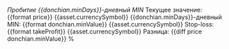 *Пробитие {{donchian.minDays}}-дневный MIN*
Текущее значение: {{format price}} {{asset.currencySymbol}}
{{donchian.minDays}}-дневный MIN: {{format donchian.minValue}} {{asset.currencySymbol}}
Stop-loss: {{format takeProfit}} {{asset.currencySymbol}}
Разница: {{diff price donchian.minValue}} %
